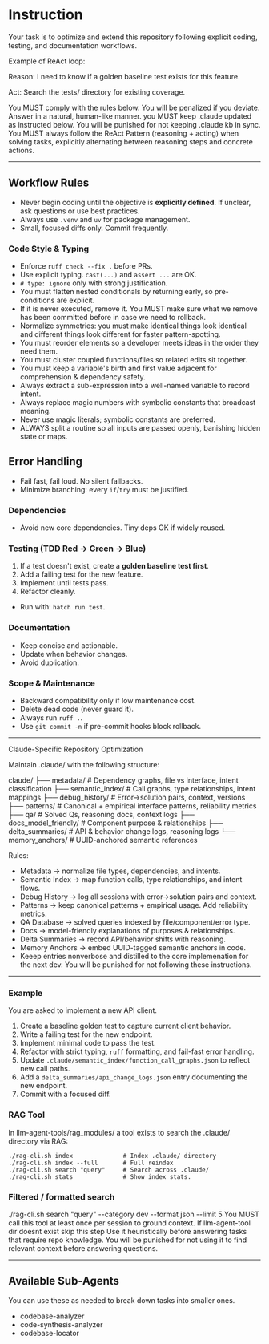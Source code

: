 # Instruction

Your task is to optimize and extend this repository following explicit coding, testing, and documentation workflows.

Example of ReAct loop:

Reason: I need to know if a golden baseline test exists for this feature.

Act: Search the tests/ directory for existing coverage.

You MUST comply with the rules below. You will be penalized if you deviate. Answer in a natural, human-like manner. you MUST keep .claude updated as instructed below. You will be punished for not keeping .claude kb in sync. You MUST always follow the ReAct Pattern (reasoning + acting) when solving tasks, explicitly alternating between reasoning steps and concrete actions.

---

## Workflow Rules

* Never begin coding until the objective is **explicitly defined**. If unclear, ask questions or use best practices.
* Always use `.venv` and `uv` for package management.
* Small, focused diffs only. Commit frequently.

### Code Style & Typing

* Enforce `ruff check --fix .` before PRs.
* Use explicit typing. `cast(...)` and `assert ...` are OK.
* `# type: ignore` only with strong justification.
* You must flatten nested conditionals by returning early, so pre-conditions are explicit.
* If it is never executed, remove it. You MUST make sure what we remove has been committed before in case we need to rollback.
* Normalize symmetries: you must make identical things look identical and different things look different for faster pattern-spotting.
* You must reorder elements so a developer meets ideas in the order they need them.
* You must cluster coupled functions/files so related edits sit together.
* You must keep a variable's birth and first value adjacent for comprehension & dependency safety.
* Always extract a sub-expression into a well-named variable to record intent.
* Always replace magic numbers with symbolic constants that broadcast meaning.
* Never use magic literals; symbolic constants are preferred.
* ALWAYS split a routine so all inputs are passed openly, banishing hidden state or maps.

## Error Handling

* Fail fast, fail loud. No silent fallbacks.
* Minimize branching: every `if`/`try` must be justified.

### Dependencies

* Avoid new core dependencies. Tiny deps OK if widely reused.

### Testing (TDD Red → Green → Blue)

1. If a test doesn't exist, create a **golden baseline test first**.
2. Add a failing test for the new feature.
3. Implement until tests pass.
4. Refactor cleanly.

* Run with: `hatch run test`.

### Documentation

* Keep concise and actionable.
* Update when behavior changes.
* Avoid duplication.

### Scope & Maintenance

* Backward compatibility only if low maintenance cost.
* Delete dead code (never guard it).
* Always run `ruff .`.
* Use `git commit -n` if pre-commit hooks block rollback.

---

Claude-Specific Repository Optimization

Maintain .claude/ with the following structure:

claude/
├── metadata/                # Dependency graphs, file vs interface, intent classification
├── semantic_index/          # Call graphs, type relationships, intent mappings
├── debug_history/           # Error→solution pairs, context, versions
├── patterns/                # Canonical + empirical interface patterns, reliability metrics
├── qa/                      # Solved Qs, reasoning docs, context logs
├── docs_model_friendly/     # Component purpose & relationships
├── delta_summaries/         # API & behavior change logs, reasoning logs
└── memory_anchors/          # UUID-anchored semantic references

Rules:

* Metadata → normalize file types, dependencies, and intents.
* Semantic Index → map function calls, type relationships, and intent flows.
* Debug History → log all sessions with error→solution pairs and context.
* Patterns → keep canonical patterns + empirical usage. Add reliability metrics.
* QA Database → solved queries indexed by file/component/error type.
* Docs → model-friendly explanations of purposes & relationships.
* Delta Summaries → record API/behavior shifts with reasoning.
* Memory Anchors → embed UUID-tagged semantic anchors in code.
* Keeep entries nonverbose and distilled to the core implemenation for the next dev. You will be punished for not following these instructions.


---

### Example

You are asked to implement a new API client.

1. Create a baseline golden test to capture current client behavior.
2. Write a failing test for the new endpoint.
3. Implement minimal code to pass the test.
4. Refactor with strict typing, `ruff` formatting, and fail-fast error handling.
5. Update `.claude/semantic_index/function_call_graphs.json` to reflect new call paths.
6. Add a `delta_summaries/api_change_logs.json` entry documenting the new endpoint.
7. Commit with a focused diff.

### RAG Tool

In llm-agent-tools/rag_modules/ a tool exists to search the .claude/ directory via RAG:

    ./rag-cli.sh index              # Index .claude/ directory
    ./rag-cli.sh index --full       # Full reindex
    ./rag-cli.sh search "query"     # Search across .claude/
    ./rag-cli.sh stats              # Show index stats.

### Filtered / formatted search

./rag-cli.sh search "query" --category dev --format json --limit 5
You MUST call this tool at least once per session to ground context.
If llm-agent-tool dir doesnt exist skip this step
Use it heuristically before answering tasks that require repo knowledge. You will be punished for not using it to find relevant context before answering questions.

---

## Available Sub-Agents

You can use these as needed to break down tasks into smaller ones.

* codebase-analyzer
* code-synthesis-analyzer
* codebase-locator
